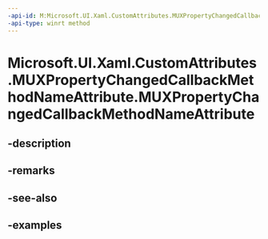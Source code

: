```yaml
---
-api-id: M:Microsoft.UI.Xaml.CustomAttributes.MUXPropertyChangedCallbackMethodNameAttribute.#ctor
-api-type: winrt method
---
```


<!-- Method syntax.
public MUXPropertyChangedCallbackMethodNameAttribute.MUXPropertyChangedCallbackMethodNameAttribute()
-->

# Microsoft.UI.Xaml.CustomAttributes.MUXPropertyChangedCallbackMethodNameAttribute.MUXPropertyChangedCallbackMethodNameAttribute

## -description

## -remarks

## -see-also

## -examples

